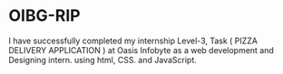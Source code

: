 # OIBG-RIP
I have  successfully completed my internship Level-3,  Task  ( PIZZA DELIVERY APPLICATION ) at Oasis Infobyte as a web development and Designing intern. using html, CSS. and JavaScript.
